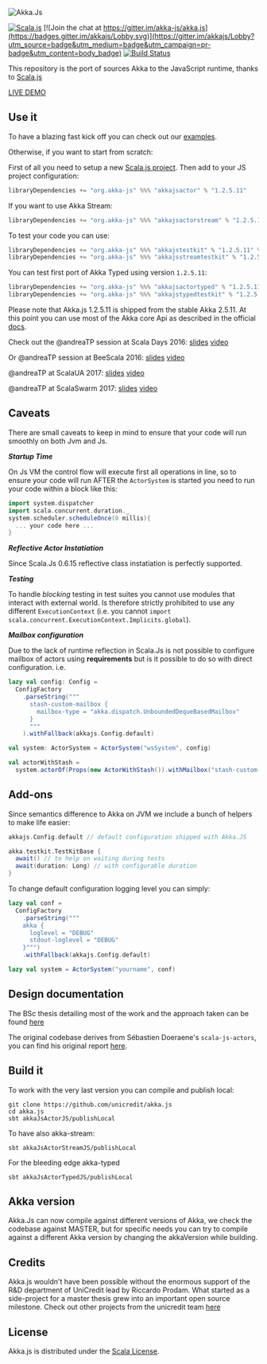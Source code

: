 ![Akka.Js](https://raw.githubusercontent.com/unicredit/akka.js/merge-js/logo/akkajs.png)

[![Scala.js](https://www.scala-js.org/assets/badges/scalajs-0.6.8.svg)](https://www.scala-js.org)
[![Join the chat at https://gitter.im/akka-js/akka.js](https://badges.gitter.im/akkajs/Lobby.svg)](https://gitter.im/akkajs/Lobby?utm_source=badge&utm_medium=badge&utm_campaign=pr-badge&utm_content=body_badge)
[![Build Status](https://travis-ci.org/akka-js/akka.js.svg?branch=master)](https://travis-ci.org/akka-js/akka.js)

This repository is the port of sources Akka to the JavaScript runtime, thanks to [Scala.js](http://scala-js.org)

[LIVE DEMO](http://akka-js.org)

## Use it

To have a blazing fast kick off you can check out our [examples](https://github.com/unicredit/akka.js-examples).

Otherwise, if you want to start from scratch:

First of all you need to setup a new [Scala.js project](https://www.scala-js.org/doc/project/).
Then add to your JS project configuration:
```scala
libraryDependencies += "org.akka-js" %%% "akkajsactor" % "1.2.5.11"
```

If you want to use Akka Stream:
```scala
libraryDependencies += "org.akka-js" %%% "akkajsactorstream" % "1.2.5.11"
```

To test your code you can use:
```scala
libraryDependencies += "org.akka-js" %%% "akkajstestkit" % "1.2.5.11" % "test"
libraryDependencies += "org.akka-js" %%% "akkajsstreamtestkit" % "1.2.5.11" % "test"
```

You can test first port of Akka Typed using version `1.2.5.11`:
```scala
libraryDependencies += "org.akka-js" %%% "akkajsactortyped" % "1.2.5.11"
libraryDependencies += "org.akka-js" %%% "akkajstypedtestkit" % "1.2.5.11" % "test"
```

Please note that Akka.js 1.2.5.11 is shipped from the stable Akka 2.5.11.
At this point you can use most of the Akka core Api as described in the official [docs](http://doc.akka.io/docs/akka/2.5.11/scala.html).

Check out the @andreaTP session at Scala Days 2016:
[slides](https://github.com/andreaTP/sd2016.git)
[video](https://youtu.be/OCbuOc1GRP8)

Or @andreaTP session at BeeScala 2016:
[slides](https://github.com/andreaTP/beescala.git)
[video](https://youtu.be/pO1rY5780Mg)

@andreaTP at ScalaUA 2017:
[slides](https://github.com/andreaTP/scalaua.git)
[video](https://youtu.be/4nsVfi6e0uM)

@andreaTP at ScalaSwarm 2017:
[slides](https://github.com/andreaTP/scalaswarm.git)
[video](https://youtu.be/cMcOf6f2EI0)


## Caveats

There are small caveats to keep in mind to ensure that your code will run smoothly on both Jvm and Js.

***Startup Time***

On Js VM the control flow will execute first all operations in line, so to ensure your code will run AFTER the ```ActorSystem``` is started you need to run your code within a block like this:

```scala
import system.dispatcher
import scala.concurrent.duration._
system.scheduler.scheduleOnce(0 millis){
  ... your code here ...
}
```

***Reflective Actor Instatiation***

Since Scala.Js 0.6.15 reflective class instatiation is perfectly supported.

***Testing***

To handle *blocking* testing in test suites you cannot use modules that interact with external world.
Is therefore strictly prohibited to use any different `ExecutionContext` (i.e. you cannot `import scala.concurrent.ExecutionContext.Implicits.global`).

***Mailbox configuration***

Due to the lack of runtime reflection in Scala.Js is not possible to configure mailbox of actors using __requirements__ but is it possible to do so with direct configuration.
i.e.

```scala
lazy val config: Config =
  ConfigFactory
    .parseString("""
      stash-custom-mailbox {
        mailbox-type = "akka.dispatch.UnboundedDequeBasedMailbox"
      }
      """
    ).withFallback(akkajs.Config.default)

val system: ActorSystem = ActorSystem("wsSystem", config)

val actorWithStash =
  system.actorOf(Props(new ActorWithStash()).withMailbox("stash-custom-mailbox"), "ActorWithStash")
```

## Add-ons

Since semantics difference to Akka on JVM we include a bunch of helpers to make life easier:

```scala
akkajs.Config.default // default configuration shipped with Akka.JS

akka.testkit.TestKitBase {
  await() // to help on waiting during tests
  await(duration: Long) // with configurable duration
}
```

To change default configuration logging level you can simply:

```scala
lazy val conf =
  ConfigFactory
    .parseString("""
    akka {
      loglevel = "DEBUG"
      stdout-loglevel = "DEBUG"
    }""")
    .withFallback(akkajs.Config.default)

lazy val system = ActorSystem("yourname", conf)
```

## Design documentation

The BSc thesis detailing most of the work and the approach taken can be found [here](../../blob/merge-js/pdf/thesis.pdf)

The original codebase derives from Sébastien Doeraene's `scala-js-actors`, you can find his original report [here](http://lampwww.epfl.ch/~doeraene/scalajs-actors-design.pdf).

## Build it

To work with the very last version you can compile and publish local:
```
git clone https://github.com/unicredit/akka.js
cd akka.js
sbt akkaJsActorJS/publishLocal
```
To have also akka-stream:
```
sbt akkaJsActorStreamJS/publishLocal
```
For the bleeding edge akka-typed
```
sbt akkaJsActorTypedJS/publishLocal
```

## Akka version

Akka.Js can now compile against different versions of Akka, we check the codebase against MASTER,
but for specific needs you can try to compile against a different Akka version by changing the akkaVersion while building.

## Credits

Akka.js wouldn't have been possible without the enormous support of the R&D department of UniCredit lead by Riccardo Prodam. What started as a side-project for a master thesis grew into an important open source milestone.
Check out other projects from the unicredit team [here](https://github.com/unicredit)

## License

Akka.js is distributed under the
[Scala License](http://www.scala-lang.org/license.html).
